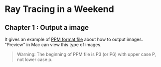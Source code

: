 # Ray Tracing in a Weekend

## Chapter 1 : Output a image

It gives an example of [PPM format file](http://netpbm.sourceforge.net/doc/ppm.html) about how to output images.
"Preview" in Mac can view this type of images.
> Warning: The beginning of PPM file is P3 (or P6) with upper case P, not lower case p.
